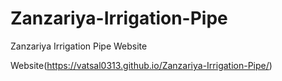 # Zanzariya-Irrigation-Pipe
Zanzariya Irrigation Pipe Website

Website(https://vatsal0313.github.io/Zanzariya-Irrigation-Pipe/)
